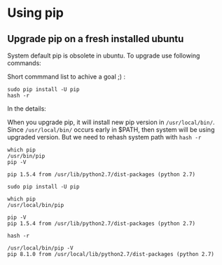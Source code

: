 # Using pip

## Upgrade pip on a fresh installed ubuntu

System default pip is obsolete in ubuntu. To upgrade use following commands:

Short commmand list to achive a goal ;) :

```
sudo pip install -U pip
hash -r
```

In the details:

When you upgrade pip, it will install new pip version in `/usr/local/bin/`.
Since `/usr/local/bin/` occurs early in $PATH, then system will be using upgraded version.
But we need to rehash system path with `hash -r`

```
which pip
/usr/bin/pip
pip -V

pip 1.5.4 from /usr/lib/python2.7/dist-packages (python 2.7)

sudo pip install -U pip

which pip
/usr/local/bin/pip

pip -V
pip 1.5.4 from /usr/lib/python2.7/dist-packages (python 2.7)

hash -r

/usr/local/bin/pip -V
pip 8.1.0 from /usr/local/lib/python2.7/dist-packages (python 2.7)
```
